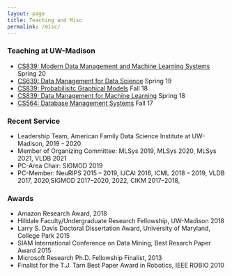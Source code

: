 ```yaml
---
layout: page
title: Teaching and Misc
permalink: /misc/
---
```


### Teaching at UW-Madison
* [CS839: Modern Data Management and Machine Learning Systems](https://thodrek.github.io/cs839_sp20/) Spring 20
* [CS639: Data Management for Data Science](https://thodrek.github.io/cs639_spring19/) Spring 19
* [CS839: Probabilisitc Graphical Models](https://thodrek.github.io/CS839_fall18/) Fall 18
* [CS839: Data Management for Machine Learning](https://thodrek.github.io/CS839_spring18/) Spring 18
* [CS564: Database Management Systems](https://thodrek.github.io/cs564-fall17/) Fall 17

### Recent Service
* Leadership Team, American Family Data Science Institute at UW-Madison, 2019 - 2020
* Member of Organizing Committee: MLSys 2019, MLSys 2020, MLSys 2021, VLDB 2021
* PC-Area Chair: SIGMOD 2019
* PC-Member: NeuRIPS 2015 – 2019, IJCAI 2016, ICML 2018 – 2019, VLDB 2017, 2020,SIGMOD 2017–2020, 2022, CIKM 2017–2018, 

### Awards
* Amazon Research Award, 2018
* Hilldale Faculty/Undergraduate Research Fellowship, UW-Madison 2018
* Larry S. Davis Doctoral Dissertation Award, University of Maryland, College Park 2015
* SIAM International Conference on Data Mining, Best Resarch Paper Award 2015
* Microsoft Research Ph.D. Fellowship Finalist, 2013
* Finalist for the T.J. Tarn Best Paper Award in Robotics, IEEE ROBIO 2010
